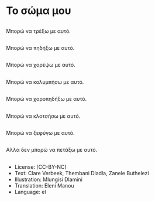 # Το σώμα μου

##
Μπορώ να τρέξω με αυτό.

##
Μπορώ να πηδήξω με αυτό.

##
Μπορώ να χορέψω με αυτό.

##
Μπορώ να κολυμπήσω με αυτό.

##
Μπορώ να χοροπηδήξω με αυτό.

##
Μπορώ να κλοτσήσω με αυτό.

##
Μπορώ να ξεφύγω με αυτό.

##
Αλλά δεν μπορώ να πετάξω με αυτό.

##
* License: [CC-BY-NC]
* Text: Clare Verbeek, Thembani Dladla, Zanele Buthelezi
* Illustration: Mlungisi Dlamini
* Translation: Eleni Manou
* Language: el
